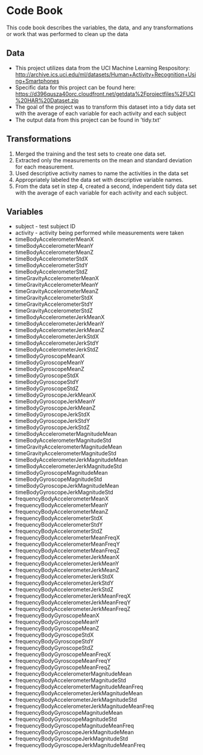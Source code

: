 # Code Book
This code book describes the variables, the data, and any transformations or work that was performed to clean up the data
## Data
- This project utilizes data from the UCI Machine Learning Respository:
http://archive.ics.uci.edu/ml/datasets/Human+Activity+Recognition+Using+Smartphones
- Specific data for this project can be found here:
https://d396qusza40orc.cloudfront.net/getdata%2Fprojectfiles%2FUCI%20HAR%20Dataset.zip
- The goal of the project was to transform this dataset into a tidy data set with the average of each variable for each activity and each subject
- The output data from this project can be found in 'tidy.txt'
## Transformations
1. Merged the training and the test sets to create one data set.
2. Extracted only the measurements on the mean and standard deviation for each measurement.
3. Used descriptive activity names to name the activities in the data set
4. Appropriately labeled the data set with descriptive variable names.
5. From the data set in step 4, created a second, independent tidy data set with the average of each variable for each activity and each subject.
## Variables
* subject - test subject ID
* activity - activity being performed while measurements were taken
* timeBodyAccelerometerMeanX
* timeBodyAccelerometerMeanY
* timeBodyAccelerometerMeanZ
* timeBodyAccelerometerStdX
* timeBodyAccelerometerStdY
* timeBodyAccelerometerStdZ
* timeGravityAccelerometerMeanX
* timeGravityAccelerometerMeanY
* timeGravityAccelerometerMeanZ
* timeGravityAccelerometerStdX
* timeGravityAccelerometerStdY
* timeGravityAccelerometerStdZ
* timeBodyAccelerometerJerkMeanX
* timeBodyAccelerometerJerkMeanY
* timeBodyAccelerometerJerkMeanZ
* timeBodyAccelerometerJerkStdX
* timeBodyAccelerometerJerkStdY
* timeBodyAccelerometerJerkStdZ
* timeBodyGyroscopeMeanX
* timeBodyGyroscopeMeanY
* timeBodyGyroscopeMeanZ
* timeBodyGyroscopeStdX
* timeBodyGyroscopeStdY
* timeBodyGyroscopeStdZ
* timeBodyGyroscopeJerkMeanX
* timeBodyGyroscopeJerkMeanY
* timeBodyGyroscopeJerkMeanZ
* timeBodyGyroscopeJerkStdX
* timeBodyGyroscopeJerkStdY
* timeBodyGyroscopeJerkStdZ
* timeBodyAccelerometerMagnitudeMean
* timeBodyAccelerometerMagnitudeStd
* timeGravityAccelerometerMagnitudeMean
* timeGravityAccelerometerMagnitudeStd
* timeBodyAccelerometerJerkMagnitudeMean
* timeBodyAccelerometerJerkMagnitudeStd
* timeBodyGyroscopeMagnitudeMean
* timeBodyGyroscopeMagnitudeStd
* timeBodyGyroscopeJerkMagnitudeMean
* timeBodyGyroscopeJerkMagnitudeStd
* frequencyBodyAccelerometerMeanX
* frequencyBodyAccelerometerMeanY
* frequencyBodyAccelerometerMeanZ
* frequencyBodyAccelerometerStdX
* frequencyBodyAccelerometerStdY
* frequencyBodyAccelerometerStdZ
* frequencyBodyAccelerometerMeanFreqX
* frequencyBodyAccelerometerMeanFreqY
* frequencyBodyAccelerometerMeanFreqZ
* frequencyBodyAccelerometerJerkMeanX
* frequencyBodyAccelerometerJerkMeanY
* frequencyBodyAccelerometerJerkMeanZ
* frequencyBodyAccelerometerJerkStdX
* frequencyBodyAccelerometerJerkStdY
* frequencyBodyAccelerometerJerkStdZ
* frequencyBodyAccelerometerJerkMeanFreqX
* frequencyBodyAccelerometerJerkMeanFreqY
* frequencyBodyAccelerometerJerkMeanFreqZ
* frequencyBodyGyroscopeMeanX
* frequencyBodyGyroscopeMeanY
* frequencyBodyGyroscopeMeanZ
* frequencyBodyGyroscopeStdX
* frequencyBodyGyroscopeStdY
* frequencyBodyGyroscopeStdZ
* frequencyBodyGyroscopeMeanFreqX
* frequencyBodyGyroscopeMeanFreqY
* frequencyBodyGyroscopeMeanFreqZ
* frequencyBodyAccelerometerMagnitudeMean
* frequencyBodyAccelerometerMagnitudeStd
* frequencyBodyAccelerometerMagnitudeMeanFreq
* frequencyBodyAccelerometerJerkMagnitudeMean
* frequencyBodyAccelerometerJerkMagnitudeStd
* frequencyBodyAccelerometerJerkMagnitudeMeanFreq
* frequencyBodyGyroscopeMagnitudeMean
* frequencyBodyGyroscopeMagnitudeStd
* frequencyBodyGyroscopeMagnitudeMeanFreq
* frequencyBodyGyroscopeJerkMagnitudeMean
* frequencyBodyGyroscopeJerkMagnitudeStd
* frequencyBodyGyroscopeJerkMagnitudeMeanFreq


